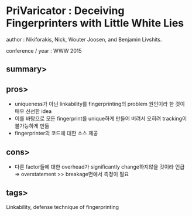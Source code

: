 PriVaricator : Deceiving Fingerprinters with Little White Lies
===============================================================
author : Nikiforakis, Nick, Wouter Joosen, and Benjamin Livshits.

conference / year : WWW 2015

summary>
--------

pros>
-----
* uniqueness가 아닌 linkability를 fingerprinting의 problem 원인이라 한 것이 매우 신선한 idea
* 이를 바탕으로 모든 fingerprint를 unique하게 만들어 버려서 오히려 tracking이 불가능하게 만듦
* fingerprinter의 코드에 대한 소스 제공

cons>
-----
* 다른 factor들에 대한 overhead가 significantly change하지않을 것이라 언급 ⇒ overstatement >> breakage면에서 측정이 필요

tags>
-----
Linkability, defense technique of fingerprinting

